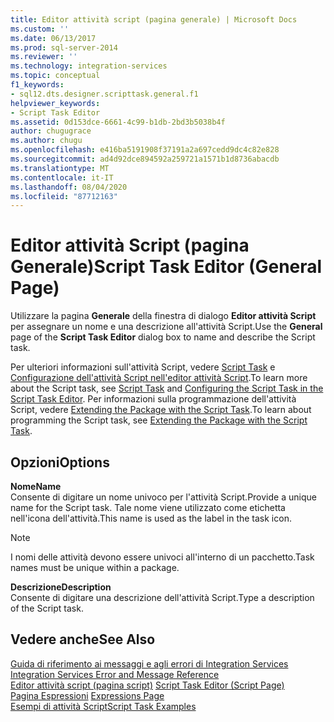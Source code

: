 ```yaml
---
title: Editor attività script (pagina generale) | Microsoft Docs
ms.custom: ''
ms.date: 06/13/2017
ms.prod: sql-server-2014
ms.reviewer: ''
ms.technology: integration-services
ms.topic: conceptual
f1_keywords:
- sql12.dts.designer.scripttask.general.f1
helpviewer_keywords:
- Script Task Editor
ms.assetid: 0d153dce-6661-4c99-b1db-2bd3b5038b4f
author: chugugrace
ms.author: chugu
ms.openlocfilehash: e416ba5191908f37191a2a697cedd9dc4c82e828
ms.sourcegitcommit: ad4d92dce894592a259721a1571b1d8736abacdb
ms.translationtype: MT
ms.contentlocale: it-IT
ms.lasthandoff: 08/04/2020
ms.locfileid: "87712163"
---
```

# <a name="script-task-editor-general-page"></a><span data-ttu-id="47e5c-102">Editor attività Script (pagina Generale)</span><span class="sxs-lookup"><span data-stu-id="47e5c-102">Script Task Editor (General Page)</span></span>
  <span data-ttu-id="47e5c-103">Utilizzare la pagina **Generale** della finestra di dialogo **Editor attività Script** per assegnare un nome e una descrizione all'attività Script.</span><span class="sxs-lookup"><span data-stu-id="47e5c-103">Use the **General** page of the **Script Task Editor** dialog box to name and describe the Script task.</span></span>  
  
 <span data-ttu-id="47e5c-104">Per ulteriori informazioni sull'attività Script, vedere [Script Task](control-flow/script-task.md) e [Configurazione dell'attività Script nell'editor attività Script](extending-packages-scripting/task/configuring-the-script-task-in-the-script-task-editor.md).</span><span class="sxs-lookup"><span data-stu-id="47e5c-104">To learn more about the Script task, see [Script Task](control-flow/script-task.md) and [Configuring the Script Task in the Script Task Editor](extending-packages-scripting/task/configuring-the-script-task-in-the-script-task-editor.md).</span></span> <span data-ttu-id="47e5c-105">Per informazioni sulla programmazione dell'attività Script, vedere [Extending the Package with the Script Task](extending-packages-scripting/task/extending-the-package-with-the-script-task.md).</span><span class="sxs-lookup"><span data-stu-id="47e5c-105">To learn about programming the Script task, see [Extending the Package with the Script Task](extending-packages-scripting/task/extending-the-package-with-the-script-task.md).</span></span>  
  
## <a name="options"></a><span data-ttu-id="47e5c-106">Opzioni</span><span class="sxs-lookup"><span data-stu-id="47e5c-106">Options</span></span>  
 <span data-ttu-id="47e5c-107">**Nome**</span><span class="sxs-lookup"><span data-stu-id="47e5c-107">**Name**</span></span>  
 <span data-ttu-id="47e5c-108">Consente di digitare un nome univoco per l'attività Script.</span><span class="sxs-lookup"><span data-stu-id="47e5c-108">Provide a unique name for the Script task.</span></span> <span data-ttu-id="47e5c-109">Tale nome viene utilizzato come etichetta nell'icona dell'attività.</span><span class="sxs-lookup"><span data-stu-id="47e5c-109">This name is used as the label in the task icon.</span></span>  
  
> [!NOTE]  
>  <span data-ttu-id="47e5c-110">I nomi delle attività devono essere univoci all'interno di un pacchetto.</span><span class="sxs-lookup"><span data-stu-id="47e5c-110">Task names must be unique within a package.</span></span>  
  
 <span data-ttu-id="47e5c-111">**Descrizione**</span><span class="sxs-lookup"><span data-stu-id="47e5c-111">**Description**</span></span>  
 <span data-ttu-id="47e5c-112">Consente di digitare una descrizione dell'attività Script.</span><span class="sxs-lookup"><span data-stu-id="47e5c-112">Type a description of the Script task.</span></span>  
  
## <a name="see-also"></a><span data-ttu-id="47e5c-113">Vedere anche</span><span class="sxs-lookup"><span data-stu-id="47e5c-113">See Also</span></span>  
 <span data-ttu-id="47e5c-114">[Guida di riferimento ai messaggi e agli errori di Integration Services](../../2014/integration-services/integration-services-error-and-message-reference.md) </span><span class="sxs-lookup"><span data-stu-id="47e5c-114">[Integration Services Error and Message Reference](../../2014/integration-services/integration-services-error-and-message-reference.md) </span></span>  
 <span data-ttu-id="47e5c-115">[Editor attività script &#40;pagina script&#41;](../../2014/integration-services/script-task-editor-script-page.md) </span><span class="sxs-lookup"><span data-stu-id="47e5c-115">[Script Task Editor &#40;Script Page&#41;](../../2014/integration-services/script-task-editor-script-page.md) </span></span>  
 <span data-ttu-id="47e5c-116">[Pagina Espressioni](expressions/expressions-page.md) </span><span class="sxs-lookup"><span data-stu-id="47e5c-116">[Expressions Page](expressions/expressions-page.md) </span></span>  
 [<span data-ttu-id="47e5c-117">Esempi di attività Script</span><span class="sxs-lookup"><span data-stu-id="47e5c-117">Script Task Examples</span></span>](extending-packages-scripting-task-examples/script-task-examples.md)  
  
  
